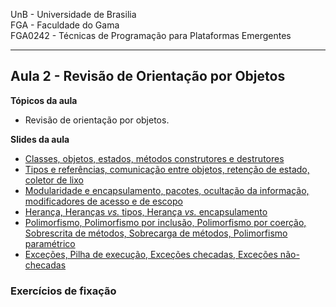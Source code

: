 
UnB - Universidade de Brasilia  
FGA - Faculdade do Gama  
FGA0242 - Técnicas de Programação para Plataformas Emergentes

---

## Aula 2 - Revisão de Orientação por Objetos 

**Tópicos da aula**
- Revisão de orientação por objetos. 

**Slides da aula**
* [Classes, objetos, estados, métodos construtores e destrutores](https://docs.google.com/presentation/d/1cA1Sae4qgXidI7ZyVGhI-r9l5o0TMBrj5Yl0qyj2xfU/edit?usp=sharing)
* [Tipos e referências, comunicação entre objetos, retenção de estado, coletor de lixo](https://docs.google.com/presentation/d/1rbcLtza79uKjhLKr0O3j3TOspWm5aaVBk2J47wL0xp8/edit?slide=id.g112d05f1625_0_236#slide=id.g112d05f1625_0_236)
* [Modularidade e encapsulamento, pacotes, ocultação da informação, modificadores de acesso e de escopo](https://docs.google.com/presentation/d/11oY6Awv0HLV2qre82NJaxqZrQCo0_8RkUSr_qVKd28w/edit?slide=id.g26a6e2b0e9_0_93#slide=id.g26a6e2b0e9_0_93)
* [Herança, Heranças _vs._ tipos, Herança _vs._ encapsulamento](https://docs.google.com/presentation/d/1WyVHU2jWJYvL3mtqZuCYZ2pF3FAS3UIS4YfStOJXAq8/edit?slide=id.ga9a3a09072_0_31#slide=id.ga9a3a09072_0_31)
* [Polimorfismo, Polimorfismo por inclusão, Polimorfismo por coerção, Sobrescrita de métodos, Sobrecarga de métodos, Polimorfismo paramétrico](https://docs.google.com/presentation/d/1cably_sPYt902uqYmkgQXkuREIq-6NumyKF9Dly0FLw/edit?slide=id.g37dd9bfea0_0_128#slide=id.g37dd9bfea0_0_128)
* [Exceções, Pilha de execução, Exceções checadas, Exceções não-checadas](https://docs.google.com/presentation/d/15RInYFW5FCW4fGvaC0vjyvn7QGlW86LD0cASOq9W0lQ/edit?slide=id.g5982c844c0_0_0#slide=id.g5982c844c0_0_0)

### Exercícios de fixação

